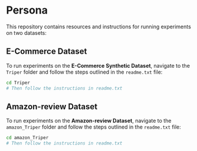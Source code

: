 # Persona

This repository contains resources and instructions for running experiments on two datasets:

## E-Commerce Dataset

To run experiments on the **E-Commerce Synthetic Dataset**, navigate to the `Triper` folder and follow the steps outlined in the `readme.txt` file:

```bash
cd Triper
# Then follow the instructions in readme.txt
```


## Amazon-review Dataset

To run experiments on the **Amazon-review Dataset**, navigate to the `amazon_Triper` folder and follow the steps outlined in the `readme.txt` file:

```bash
cd amazon_Triper
# Then follow the instructions in readme.txt
```

